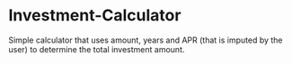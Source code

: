 # Investment-Calculator
Simple calculator that uses amount, years and APR (that is imputed by the user) to determine the total investment amount.
